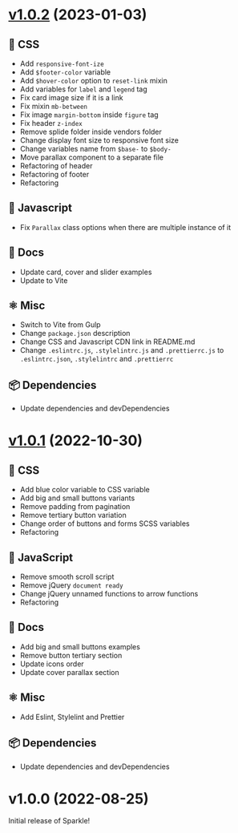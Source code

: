 # [v1.0.2](https://github.com/sparkleui/sparkle/compare/v1.0.1...v1.0.2) (2023-01-03)

## 🎨 CSS

-   Add `responsive-font-ize`
-   Add `$footer-color` variable
-   Add `$hover-color` option to `reset-link` mixin
-   Add variables for `label` and `legend` tag
-   Fix card image size if it is a link
-   Fix mixin `mb-between`
-   Fix image `margin-bottom` inside `figure` tag
-   Fix header `z-index`
-   Remove splide folder inside vendors folder
-   Change display font size to responsive font size
-   Change variables name from `$base-` to `$body-`
-   Move parallax component to a separate file
-   Refactoring of header
-   Refactoring of footer
-   Refactoring

## 🤖 Javascript

-   Fix `Parallax` class options when there are multiple instance of it

## 📖 Docs

-   Update card, cover and slider examples
-   Update to Vite

## ⚛️ Misc

-   Switch to Vite from Gulp
-   Change `package.json` description
-   Change CSS and Javascript CDN link in README.md
-   Change `.eslintrc.js`, `.stylelintrc.js` and `.prettierrc.js` to `.eslintrc.json`, `.stylelintrc` and `.prettierrc`

## 📦 Dependencies

-   Update dependencies and devDependencies

# [v1.0.1](https://github.com/sparkleui/sparkle/compare/v1.0.0...v1.0.1) (2022-10-30)

## 🎨 CSS

-   Add blue color variable to CSS variable
-   Add big and small buttons variants
-   Remove padding from pagination
-   Remove tertiary button variation
-   Change order of buttons and forms SCSS variables
-   Refactoring

## 🤖 JavaScript

-   Remove smooth scroll script
-   Remove jQuery `document ready`
-   Change jQuery unnamed functions to arrow functions
-   Refactoring

## 📖 Docs

-   Add big and small buttons examples
-   Remove button tertiary section
-   Update icons order
-   Update cover parallax section

## ⚛️ Misc

-   Add Eslint, Stylelint and Prettier

## 📦 Dependencies

-   Update dependencies and devDependencies

# v1.0.0 (2022-08-25)

Initial release of Sparkle!
